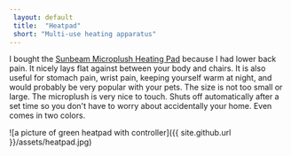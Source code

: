 ```yaml
---  
 layout: default
 title:  "Heatpad"
 short: "Multi-use heating apparatus"
---
```

I bought the [Sunbeam Microplush Heating Pad](http://amzn.to/2dSUkat) because I had lower back pain. It nicely lays flat against between your body and chairs. It is also useful for stomach pain, wrist pain, keeping yourself warm at night, and would probably be very popular with your pets. The size is not too small or large. The microplush is very nice to touch. Shuts off automatically after a set time so you don't have to worry about accidentally your home. Even comes in two colors.

![a picture of green heatpad with controller]({{ site.github.url }}/assets/heatpad.jpg)
